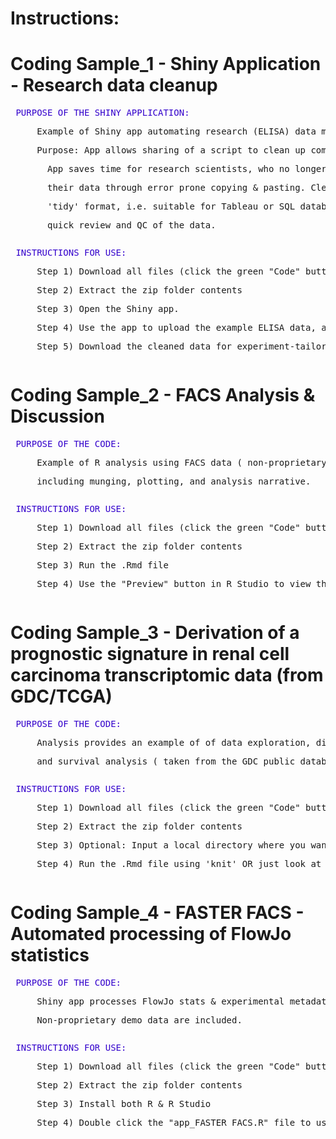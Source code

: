 
# Instructions:
# Coding Sample_1 - Shiny Application - Research data cleanup

<pre>
<font color="3300CC"> PURPOSE OF THE SHINY APPLICATION:</font>
<p>     Example of Shiny app automating research (ELISA) data munging ( non-proprietary source data ).
<p>     Purpose: App allows sharing of a script to clean up common research data (ELISA reader output).
<p>       App saves time for research scientists, who no longer have do manually clean up
<p>       their data through error prone copying & pasting. Cleaned data can be downloaded in 
<p>       'tidy' format, i.e. suitable for Tableau or SQL database. Data are also plotted for 
<p>       quick review and QC of the data. 
</pre>

<pre>
<font color="3300CC"> INSTRUCTIONS FOR USE:</font>
<p>     Step 1) Download all files (click the green "Code" button above; download .zip folder)
<p>     Step 2) Extract the zip folder contents 
<p>     Step 3) Open the Shiny app.
<p>     Step 4) Use the app to upload the example ELISA data, and review the output plots. 
<p>     Step 5) Download the cleaned data for experiment-tailored processing/plotting in Tableau/Spotfire. 
</pre>

# Coding Sample_2 - FACS Analysis & Discussion

<pre>
<font color="3300CC"> PURPOSE OF THE CODE:</font>
<p>     Example of R analysis using FACS data ( non-proprietary source data ), 
<p>     including munging, plotting, and analysis narrative.
</pre>

<pre>
<font color="3300CC"> INSTRUCTIONS FOR USE:</font>
<p>     Step 1) Download all files (click the green "Code" button above; download .zip folder)
<p>     Step 2) Extract the zip folder contents
<p>     Step 3) Run the .Rmd file
<p>     Step 4) Use the "Preview" button in R Studio to view the html report output
</pre>


# Coding Sample_3 - Derivation of a prognostic signature in renal cell carcinoma transcriptomic data (from GDC/TCGA)

<pre>
<font color="3300CC"> PURPOSE OF THE CODE:</font>
<p>     Analysis provides an example of of data exploration, differential expression analysis (Voom/Limma),
<p>     and survival analysis ( taken from the GDC public database )
</pre>

<pre>
<font color="3300CC"> INSTRUCTIONS FOR USE:</font>
<p>     Step 1) Download all files (click the green "Code" button above; download .zip folder)
<p>     Step 2) Extract the zip folder contents
<p>     Step 3) Optional: Input a local directory where you want the GDC files saved (default download uses be "api" method. Files total 156MB).
<p>     Step 4) Run the .Rmd file using 'knit' OR just look at the included .nb file to view analysis. 
</pre>



# Coding Sample_4 - FASTER FACS - Automated processing of FlowJo statistics

<pre>
<font color="3300CC"> PURPOSE OF THE CODE:</font>
<p>     Shiny app processes FlowJo stats & experimental metadata using a two-step upload & download.
<p>     Non-proprietary demo data are included. 
</pre>

<pre>
<font color="3300CC"> INSTRUCTIONS FOR USE:</font>
<p>     Step 1) Download all files (click the green "Code" button above; download .zip folder)
<p>     Step 2) Extract the zip folder contents
<p>     Step 3) Install both R & R Studio
<p>     Step 4) Double click the "app_FASTER FACS.R" file to use the app. 
</pre>


